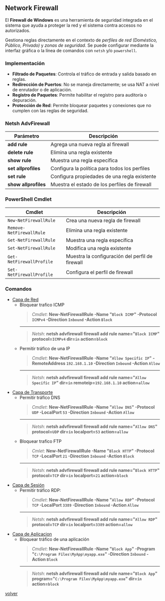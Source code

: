 ## Network Firewall

El __Firewall de Windows__ es una herramienta de seguridad integrada en el sistema que ayuda a proteger la red y el sistema contra accesos no autorizados. 

Gestiona reglas directamente en el contexto de _perfiles de red (Doméstico, Público, Privado)_ y _zonas de seguridad_. Se puede configurar mediante la interfaz gráfica o la línea de comandos con `netsh` y/o `powershell`. 

### Implementación

* __Filtrado de Paquetes__: Controla el tráfico de entrada y salida basado en reglas.
* __Redirección de Puertos__: No se maneja directamente; se usa NAT a nivel de enrutador o de aplicación.
* __Registro de Paquetes__: Permite habilitar el registro para auditoría o depuración.
* __Protección de Red__: Permite bloquear paquetes y conexiones que no cumplen con las reglas de seguridad.

### Netsh AdvFirewall

| Parámetro | Descripción | 
|-|-|
| __add rule__ | Agrega una nueva regla al firewall |
| __delete rule__ | Elimina una regla existente |
| __show rule__ | Muestra una regla específica |
| __set allprofiles__ | Configura la política para todos los perfiles |
| __set rule__ | Configura propiedades de una regla existente |
| __show allprofiles__ | Muestra el estado de los perfiles de firewall |

### PowerShell Cmdlet

| Cmdlet | Descripción |
|-|-|
| `New-NetFirewallRule` | Crea una nueva regla de firewall | 
| `Remove-NetFirewallRule` | Elimina una regla existente | 
| `Get-NetFirewallRule` | Muestra una regla específica | 
| `Set-NetFirewallRule` | Modifica una regla existente | 
| `Get-NetFirewallProfile` | Muestra la configuración del perfil de firewall |
| `Set-NetFirewallProfile` | Configura el perfil de firewall | 

### Comandos

* [Capa de Red](./osi.md)
  * Bloquear trafico ICMP
    > _Cmdlet_: __New-NetFirewallRule -Name "`Block ICMP`" -Protocol `ICMPv4` -Direction `Inbound` -Action `Block`__
    ___
    > _Netsh_: __netsh advfirewall firewall add rule name="`Block ICMP`" protocol=`ICMPv4` dir=`in` action=`block`__
  * Permitir tráfico de una IP
    > _Cmdlet_: __New-NetFirewallRule -Name "`Allow Specific IP`" -RemoteAddress `192.168.1.10` -Direction `Inbound` -Action `Allow`__
    ___
    > _Netsh_: __netsh advfirewall firewall add rule name="`Allow Specific IP`" dir=`in` remoteip=`192.168.1.10` action=`allow`__
* [Capa de Transporte](./osi.md)
  * Permitir tráfico DNS
    > _Cmdlet_: __New-NetFirewallRule -Name "`Allow DNS`" -Protocol `UDP` -LocalPort `53` -Direction `Inbound` -Action `Allow`__
    ___
    > _Netsh_: __netsh advfirewall firewall add rule name="`Allow DNS`" protocol=`UDP` dir=`in` localport=`53` action=`allow`__
  * Bloquear trafico FTP
    > _Cmlet_: __New-NetFirewallRule -Name "`Block HTTP`" -Protocol `TCP` -LocalPort `21` -Direction `Inbound` -Action `Block`__
    ___
    > _Netsh_: __netsh advfirewall firewall add rule name="`Block HTTP`" protocol=`TCP` dir=`in` localport=`21` action=`block`__
* [Capa de Sesión](./osi.md)
  * Permitir tráfico RDP:
    > _Cmdlet_: __New-NetFirewallRule -Name "`Allow RDP`" -Protocol `TCP` -LocalPort `3389` -Direction `Inbound` -Action `Allow`__
    ___
    > _Netsh_: __netsh advfirewall firewall add rule name="`Allow RDP`" protocol=`TCP` dir=`in` localport=`3389` action=`allow`__
* [Capa de Aplicacion](./osi.md)
  * Bloquear tráfico de una aplicación
    > _Cmdlet_: __New-NetFirewallRule -Name "`Block App`" -Program "`C:\Program Files\MyApp\myapp.exe`" -Direction `Inbound` -Action `Block`__
    ___
    > _Netsh_: __netsh advfirewall firewall add rule name="`Block App`" program="`C:\Program Files\MyApp\myapp.exe`" dir=`in` action=`block`__

[volver](../readme.md)